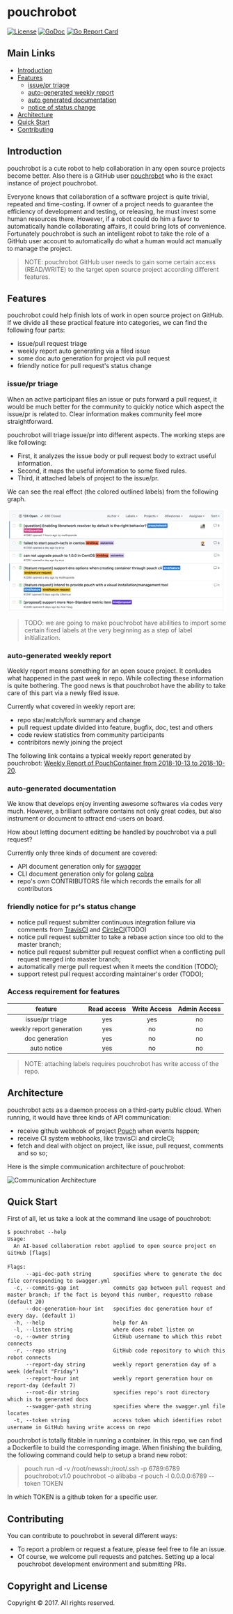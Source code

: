 # pouchrobot

[![License](https://img.shields.io/badge/license-Apache%202-4EB1BA.svg)](https://www.apache.org/licenses/LICENSE-2.0.html)
[![GoDoc](https://godoc.org/github.com/pouchcontainer/pouchrobot?status.svg)](https://godoc.org/github.com/pouchcontainer/pouchrobot)
[![Go Report Card](https://goreportcard.com/badge/github.com/pouchcontainer/pouchrobot)](https://goreportcard.com/report/github.com/pouchcontainer/pouchrobot)

## Main Links

- [Introduction](#introduction)
- [Features](#features)
  - [issue/pr triage](#issuepr-triage)
  - [auto-generated weekly report](#auto-generated-weekly-report)
  - [auto generated documentation](#auto-generated-documentation)
  - [notice of status change](#friendly-notice-for-prs-status-change)
- [Architecture](#architecture)
- [Quick Start](#quick-start)
- [Contributing](#contributing)

## Introduction

pouchrobot is a cute robot to help collaboration in any open source projects become better. Also there is a GitHub user [pouchrobot](https://github.com/pouchrobot) who is the exact instance of project pouchrobot.

Everyone knows that collaboration of a software project is quite trivial, repeated and time-costing. If owner of a project needs to guarantee the efficiency of development and testing, or releasing, he must invest some human resources there. However, if a robot could do him a favor to automatically handle collaborating affairs, it could bring lots of convenience. Fortunately pouchrobot is such an intelligent robot to take the role of a GitHub user account to automatically do what a human would act manually to manage the project.

> NOTE: pouchrobot GitHub user needs to gain some certain access (READ/WRITE) to the target open source project according different features.

## Features

pouchrobot could help finish lots of work in open source project on GitHub. If we divide all these practical feature into categories, we can find the following four parts:

- issue/pull request triage
- weekly report auto generating via a filed issue
- some doc auto generation for project via pull request
- friendly notice for pull request's status change

### issue/pr triage

When an active participant files an issue or puts forward a pull request, it would be much better for the community to quickly notice which aspect the issue/pr is related to. Clear information makes community feel more straightforward.

pouchrobot will triage issue/pr into different aspects. The working steps are like following:

- First, it analyzes the issue body or pull request body to extract useful information.
- Second, it maps the useful information to some fixed rules.
- Third, it attached labels of project to the issue/pr.

We can see the real effect (the colored outlined labels) from the following graph.

![triage-labels](./docs/static_files/triage-example.png)

> TODO: we are going to make pouchrobot have abilities to import some certain fixed labels at the very beginning as a step of label initialization.

### auto-generated weekly report

Weekly report means something for an open souce project. It conludes what happened in the past week in repo. While collecting these information is quite bothering. The good news is that pouchrobot have the ability to take care of this part via a newly filed issue.

Currently what covered in weekly report are:

- repo star/watch/fork summary and change
- pull request update divided into feature, bugfix, doc, test and others
- code review statistics from community participants
- contribitors newly joining the project

The following link contains a typical weekly report generated by pouchrobot: [Weekly Report of PouchContainer from 2018-10-13 to 2018-10-20](https://github.com/alibaba/pouch/issues/2337).

### auto-generated documentation

We know that develops enjoy inventing awesome softwares via codes very much. However, a brilliant software contains not only great codes, but also instrument or document to attract end-users on board.

How about letting document editting be handled by pouchrobot via a pull request?

Currently only three kinds of document are covered:

- API document generation only for [swagger](https://swagger.io/)
- CLI document generation only for golang [cobra](https://github.com/spf13/cobra)
- repo's own CONTRIBUTORS file which records the emails for all contributors

### friendly notice for pr's status change

- notice pull request submitter continuous integration failure via comments from [TravisCI](https://travis-ci.org/) and [CircleCI](http://circleci.com/)(TODO)
- notice pull request submitter to take a rebase action since too old to the master branch;
- notice pull request submitter pull request conflict when a conflicting pull request merged into master branch;
- automatically merge pull request when it meets the condition (TODO);
- support retest pull request according maintainer's order (TODO);

### Access requirement for features

|feature|Read access|Write Access|Admin Access|
|:-:|:-:|:-:|:-:|
|issue/pr triage|yes|yes|no|
|weekly report generation|yes|no|no|
|doc generation|yes|no|no|
|auto notice|yes|no|no|

> NOTE: attaching labels requires pouchrobot has write access of the repo.

## Architecture

pouchrobot acts as a daemon process on a third-party public cloud. When running, it would have three kinds of API communication:

- receive github webhook of project [Pouch](https://github.com/alibaba/pouch) when events happen;
- receive CI system webhooks, like travisCI and circleCI;
- fetch and deal with object on project, like issue, pull request, comments and so so;

Here is the simple communication architecture of pouchrobot:

![Communication Architecture](docs/static_files/pouchrobot-arch.png)

## Quick Start

First of all, let us take a look at the command line usage of pouchrobot:

```
$ pouchrobot --help
Usage:
  An AI-based collaboration robot applied to open source project on GitHub [flags]

Flags:
      --api-doc-path string       specifies where to generate the doc file corresponding to swagger.yml
  -c, --commits-gap int           commits gap between pull request and master branch; if the fact is beyond this number, requestto rebase (default 20)
      --doc-generation-hour int   specifies doc generation hour of every day. (default 1)
  -h, --help                      help for An
  -l, --listen string             where does robot listen on
  -o, --owner string              GitHub username to which this robot connects
  -r, --repo string               GitHub code repository to which this robot connects
      --report-day string         weekly report generation day of a week (default "Friday")
      --report-hour int           weekly report generation hour on report-day (default 7)
      --root-dir string           specifies repo's root directory which is to generated docs
      --swagger-path string       specifies where the swagger.yml file locates
  -t, --token string              access token which identifies robot username in GitHub having write access on repo
```

pouchrobot is totally fitable in running a container. In this repo, we can find a Dockerfile to build the corresponding image. When finishing the building, the following command could help to setup a brand new robot:

> pouch run -d -v /root/newssh:/root/.ssh -p 6789:6789 pouchrobot:v1.0 pouchrobot -o alibaba -r pouch -l 0.0.0.0:6789 --token TOKEN

In which TOKEN is a github token for a specific user.

## Contributing

You can contribute to pouchrobot in several different ways:

- To report a problem or request a feature, please feel free to file an issue.
- Of course, we welcome pull requests and patches. Setting up a local pouchrobot development environment and submitting PRs.

## Copyright and License

Copyright © 2017. All rights reserved.
